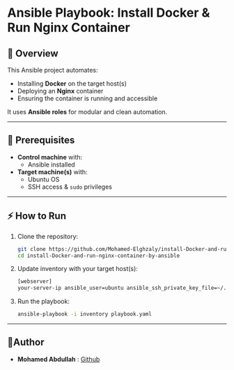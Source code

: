 # Ansible Playbook: Install Docker & Run Nginx Container

## 📖 Overview
  This Ansible project automates:
- Installing **Docker** on the target host(s)
- Deploying an **Nginx** container
- Ensuring the container is running and accessible

It uses **Ansible roles** for modular and clean automation.

---

## 🔧 Prerequisites
- **Control machine** with:
  - Ansible installed
- **Target machine(s)** with:
  - Ubuntu OS
  - SSH access & `sudo` privileges

---

## ⚡ How to Run
1. Clone the repository:
   ```bash
   git clone https://github.com/Mohamed-Elghzaly/install-Docker-and-run-nginx-container-by-ansible.git
   cd install-Docker-and-run-nginx-container-by-ansible

2. Update inventory with your target host(s):
  
    ```bash
    [webserver]
    your-server-ip ansible_user=ubuntu ansible_ssh_private_key_file=~/.ssh/id_rsa

3. Run the playbook:

    ```bash
    ansible-playbook -i inventory playbook.yaml

---
## 👤Author

   - **Mohamed Abdullah** : [Github](https://github.com/Mohamed-Elghzaly/)

